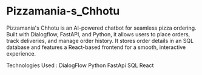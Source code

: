 # Pizzamania-s_Chhotu
Pizzamania's Chhotu is an AI-powered chatbot for seamless pizza ordering. Built with Dialogflow, FastAPI, and Python, it allows users to place orders, track deliveries, and manage order history. It stores order details in an SQL database and features a React-based frontend for a smooth, interactive experience.


Technologies  Used : 
        DialogFlow
        Python 
        FastApi 
        SQL 
        React

